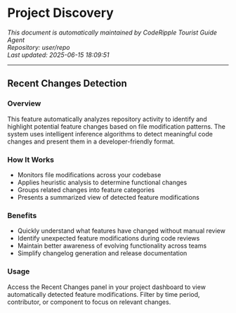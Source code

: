 # Project Discovery

*This document is automatically maintained by CodeRipple Tourist Guide Agent*  
*Repository: user/repo*  
*Last updated: 2025-06-15 18:09:51*

---

## Recent Changes Detection

### Overview
This feature automatically analyzes repository activity to identify and highlight potential feature changes based on file modification patterns. The system uses intelligent inference algorithms to detect meaningful code changes and present them in a developer-friendly format.

### How It Works
- Monitors file modifications across your codebase
- Applies heuristic analysis to determine functional changes
- Groups related changes into feature categories
- Presents a summarized view of detected feature modifications

### Benefits
- Quickly understand what features have changed without manual review
- Identify unexpected feature modifications during code reviews
- Maintain better awareness of evolving functionality across teams
- Simplify changelog generation and release documentation

### Usage
Access the Recent Changes panel in your project dashboard to view automatically detected feature modifications. Filter by time period, contributor, or component to focus on relevant changes.